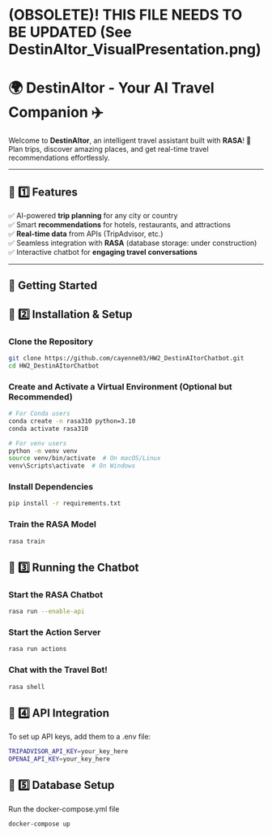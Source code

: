 # (OBSOLETE)! THIS FILE NEEDS TO BE UPDATED (See DestinAItor_VisualPresentation.png)

# 🌍 DestinAItor - Your AI Travel Companion ✈️  

Welcome to **DestinAItor**, an intelligent travel assistant built with **RASA**! 🚀  
Plan trips, discover amazing places, and get real-time travel recommendations effortlessly.  

---

## 📌 1️⃣ Features
✅ AI-powered **trip planning** for any city or country  
✅ Smart **recommendations** for hotels, restaurants, and attractions  
✅ **Real-time data** from APIs (TripAdvisor, etc.)  
✅ Seamless integration with **RASA** (database storage: under construction)  
✅ Interactive chatbot for **engaging travel conversations**  

---

## 🚀 Getting Started  

## 📌 2️⃣ Installation & Setup  

### **Clone the Repository** 
```bash
git clone https://github.com/cayenne03/HW2_DestinAItorChatbot.git
cd HW2_DestinAItorChatbot
```

### **Create and Activate a Virtual Environment (Optional but Recommended)**
```bash
# For Conda users
conda create -n rasa310 python=3.10
conda activate rasa310

# For venv users
python -m venv venv
source venv/bin/activate  # On macOS/Linux
venv\Scripts\activate  # On Windows
```

### **Install Dependencies**
```bash
pip install -r requirements.txt
```

### **Train the RASA Model**
```bash
rasa train
```

## 📌 3️⃣ Running the Chatbot

### **Start the RASA Chatbot**
```bash
rasa run --enable-api
```

### **Start the Action Server**
```bash
rasa run actions
```


### **Chat with the Travel Bot!**
```bash
rasa shell
```

## 📌 4️⃣ API Integration

To set up API keys, add them to a .env file:

```bash
TRIPADVISOR_API_KEY=your_key_here
OPENAI_API_KEY=your_key_here
```

## 📌 5️⃣ Database Setup

Run the docker-compose.yml file

```bash
docker-compose up
```

